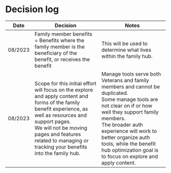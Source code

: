 # Decision log

Date | Decision | Notes
---| --- | ----
08/2023 | Family member benefits = Benefits where the family member is the beneficiary of the benefit, or receives the benefit | This will be used to determine what lives within the family hub. 
08/2023 | Scope for this initial effort will focus on the explore and apply content and forms of the family benefit experience, as well as resources and support pages.  <br> We will not be moving pages and features related to managing or tracking your benefits into the family hub. | Manage tools serve both Veterans and family members and cannot be duplicated.  <br>Some manage tools are not clear on if or how well they support family members.  <br>The broader auth experience will work to better organize auth tools, while the benefit hub optimization goal is to focus on explore and apply content. 
